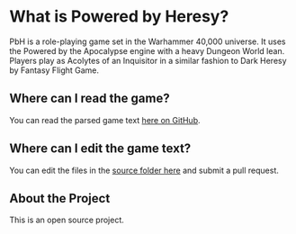 # What is Powered by Heresy?
PbH is a role-playing game set in the Warhammer 40,000 universe. It uses the Powered by the Apocalypse engine with a heavy Dungeon World lean. Players play as Acolytes of an Inquisitor in a similar fashion to Dark Heresy by Fantasy Flight Game.

## Where can I read the game?
You can read the parsed game text [here on GitHub](https://github.com/Vindexus/PoweredByHeresy/tree/master/game/github).

## Where can I edit the game text?
You can edit the files in the [source folder here](https://github.com/Vindexus/PoweredByHeresy/tree/master/source) and submit a pull request.

## About the Project
This is an open source project.